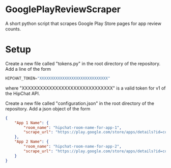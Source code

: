 # GooglePlayReviewScraper
A short python script that scrapes Google Play Store pages for app review counts.

# Setup
Create a new file called "tokens.py" in the root directory of the repository. Add a line of the form

```python
HIPCHAT_TOKEN="XXXXXXXXXXXXXXXXXXXXXXXXXXXXXX"
```

where "XXXXXXXXXXXXXXXXXXXXXXXXXXXXXX" is a valid token for v1 of the HipChat API.

Create a new file called "configuration.json" in the root directory of the repository. Add a json object of the form

```json
{
    "App 1 Name": {
        "room_name": "hipchat-room-name-for-app-1",
        "scrape_url": "https://play.google.com/store/apps/details?id=com.example.app1&hl=en"
    },
    "App 2 Name": {
        "room_name": "hipchat-room-name-for-app-2",
        "scrape_url": "https://play.google.com/store/apps/details?id=com.example.app2&hl=en"
    }
}
```
